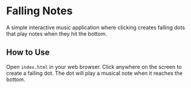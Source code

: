 # Falling Notes

A simple interactive music application where clicking creates falling dots that play notes when they hit the bottom.

## How to Use

Open `index.html` in your web browser. Click anywhere on the screen to create a falling dot. The dot will play a musical note when it reaches the bottom.
